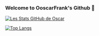 ### Welcome to OoscarFrank's Github 👋

[![Les Stats GitHub de Oscar](https://github-readme-stats.vercel.app/api?username=OoscarFrank&count_private=true&show_icons=true&theme=radical)](https://github.com/OoscarFrank/github-readme-stats)

<p align="left"> <a href="https://github.com/ryo-ma/github-profile-trophy%22%3E><img src="https://github-profile-trophy.vercel.app/?username=OoscarFrank" alt="OoscarFrank" /></a> </p>

[![Top Langs](https://github-readme-stats.vercel.app/api/top-langs/?username=OoscarFrank&layout=compact)](https://github.com/OoscarFrank/github-readme-stats)

